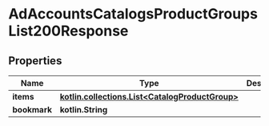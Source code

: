 
# AdAccountsCatalogsProductGroupsList200Response

## Properties
Name | Type | Description | Notes
------------ | ------------- | ------------- | -------------
**items** | [**kotlin.collections.List&lt;CatalogProductGroup&gt;**](CatalogProductGroup.md) |  | 
**bookmark** | **kotlin.String** |  |  [optional]



